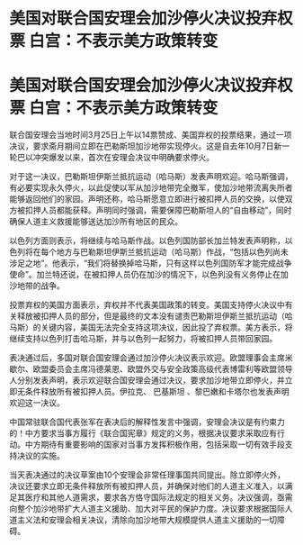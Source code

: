 # 美国对联合国安理会加沙停火决议投弃权票 白宫：不表示美方政策转变

# 美国对联合国安理会加沙停火决议投弃权票 白宫：不表示美方政策转变

联合国安理会当地时间3月25日上午以14票赞成、美国弃权的投票结果，通过一项决议，要求斋月期间立即在巴勒斯坦加沙地带实现停火。这是自去年10月7日新一轮巴以冲突爆发以来，首次在安理会决议中明确要求停火。

对于这一决议，巴勒斯坦伊斯兰抵抗运动（哈马斯）发表声明欢迎。哈马斯强调，有必要实现永久停火，以此促使以军从加沙地带完全撤军，使加沙地带流离失所者能够返回他们的家园。声明还称，哈马斯愿意立即进行被扣押人员的交换，以使双方被扣押人员都能获释。声明同时强调，需要保障巴勒斯坦人的“自由移动”，同时确保人道主义救援能够送达加沙所有地区的民众。

以色列方面则表示，将继续与哈马斯作战。以色列国防部长加兰特发表声明称，以色列将在每个地方与巴勒斯坦伊斯兰抵抗运动（哈马斯）作战，“包括以色列尚未涉足之地”。他表示，“我们将替换掉哈马斯，只有这样以色列国防军才能完成战争使命”。加兰特还说，在被扣押人员仍在加沙的情况下，以色列没有义务停止在加沙地带的战争。

投票弃权的美国方面表示，弃权并不代表美国政策的转变。美国支持停火决议中有关释放被扣押人员的部分，但是最终的文本没有谴责巴勒斯坦伊斯兰抵抗运动（哈马斯）的关键内容，美国无法完全支持这项决议，因此投了弃权票。美方表示，将继续支持以色列打击哈马斯，并与以色列一起努力，将被扣押人员带回家园。

表决通过后，多国对联合国安理会通过加沙停火决议表示欢迎。欧盟理事会主席米歇尔、欧盟委员会主席冯德莱恩、欧盟外交与安全政策高级代表博雷利等欧盟领导人分别发表声明，表示欢迎联合国安理会通过决议，要求加沙地带立即停火，并立即无条件释放所有被扣押人员。伊拉克、
巴基斯坦 、黎巴嫩和卡塔尔也发表声明欢迎这一决议。

中国常驻联合国代表张军在表决后的解释性发言中强调，安理会决议是有约束力的！中方要求当事方履行《联合国宪章》规定的义务，根据决议要求采取应有行动。中方期待有重要影响的国家对当事方发挥积极作用，包括采取一切有效手段支持决议的实施。

当天表决通过的决议草案由10个安理会非常任理事国共同提出。除立即停火外，决议还要求立即无条件释放所有被扣押人员，并确保对他们的人道主义准入，以满足其医疗和其他人道需求，要求各方恪守国际法规定的相关义务。决议强调，亟需向整个加沙地带扩大人道主义援助、加大对平民的保护力度。决议要求根据国际人道主义法和安理会相关决议，清除向加沙地带大规模提供人道主义援助的一切障碍。

